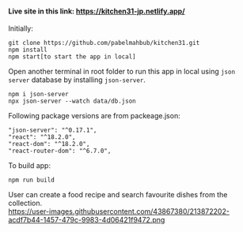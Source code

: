#### Live site in this link: https://kitchen31-jp.netlify.app/

Initially:
```
git clone https://github.com/pabelmahbub/kitchen31.git
npm install
npm start[to start the app in local]
```
Open another terminal in root folder to run this app in local using ```json server``` database by installing ```json-server```.
```
npm i json-server
npx json-server --watch data/db.json
```
Following package versions are from packeage.json:
```
"json-server": "^0.17.1",
"react": "^18.2.0",
"react-dom": "^18.2.0",
"react-router-dom": "^6.7.0",
```
To build app:
```
npm run build
```
User can create a food recipe and search favourite dishes from the collection.
<br />
https://user-images.githubusercontent.com/43867380/213872202-acdf7b44-1457-479c-9983-4d06421f9472.png
